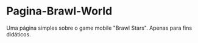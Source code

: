 # Pagina-Brawl-World
Uma página simples sobre o game mobile "Brawl Stars". Apenas para fins didáticos.
